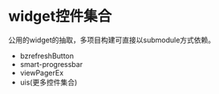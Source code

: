 # widget控件集合
公用的widget的抽取，多项目构建可直接以submodule方式依赖。

- bzrefreshButton
- smart-progressbar
- viewPagerEx
- uis(更多控件集合)
